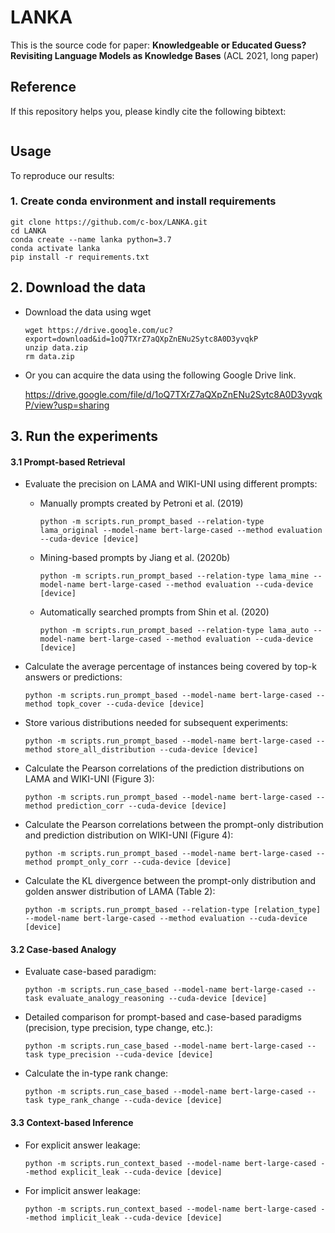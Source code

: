 # LANKA

This is the source code for paper: **Knowledgeable or Educated Guess? Revisiting Language Models as Knowledge Bases** (ACL 2021, long paper)

## Reference

If this repository helps you, please kindly cite the following bibtext:

```

```

## Usage

To reproduce our results:

### 1. Create conda environment and install requirements

```shell
git clone https://github.com/c-box/LANKA.git
cd LANKA
conda create --name lanka python=3.7
conda activate lanka
pip install -r requirements.txt
```

## 2. Download the data

* Download the data using wget

  ```shell
  wget https://drive.google.com/uc?export=download&id=1oQ7TXrZ7aQXpZnENu2Sytc8A0D3yvqkP
  unzip data.zip
  rm data.zip
  ```

* Or you can acquire the data using the following Google Drive link.

  https://drive.google.com/file/d/1oQ7TXrZ7aQXpZnENu2Sytc8A0D3yvqkP/view?usp=sharing

## 3. Run the experiments

#### 3.1 Prompt-based Retrieval

* Evaluate the precision on LAMA and WIKI-UNI using different prompts:

  * Manually prompts created by Petroni et al. (2019)

    ```shell
    python -m scripts.run_prompt_based --relation-type lama_original --model-name bert-large-cased --method evaluation --cuda-device [device]
    ```

  * Mining-based prompts by Jiang et al. (2020b)

    ```shell
    python -m scripts.run_prompt_based --relation-type lama_mine --model-name bert-large-cased --method evaluation --cuda-device [device]
    ```

  * Automatically searched prompts from Shin et al. (2020)

    ```shell
    python -m scripts.run_prompt_based --relation-type lama_auto --model-name bert-large-cased --method evaluation --cuda-device [device]
    ```

* Calculate the average percentage of instances being covered by top-k answers or predictions:

  ```shell
  python -m scripts.run_prompt_based --model-name bert-large-cased --method topk_cover --cuda-device [device]
  ```

* Store various distributions needed for subsequent experiments:

  ```shell
  python -m scripts.run_prompt_based --model-name bert-large-cased --method store_all_distribution --cuda-device [device]
  ```

* Calculate the Pearson correlations of the prediction distributions on LAMA and WIKI-UNI (Figure 3):

  ```shell
  python -m scripts.run_prompt_based --model-name bert-large-cased --method prediction_corr --cuda-device [device]
  ```

* Calculate the Pearson correlations between the prompt-only distribution and prediction distribution on WIKI-UNI (Figure 4):

  ```shell
  python -m scripts.run_prompt_based --model-name bert-large-cased --method prompt_only_corr --cuda-device [device]
  ```

* Calculate the KL divergence between the prompt-only distribution and golden answer distribution of LAMA (Table 2):

  ```shell
  python -m scripts.run_prompt_based --relation-type [relation_type] --model-name bert-large-cased --method evaluation --cuda-device [device]
  ```

#### 3.2 Case-based Analogy

* Evaluate case-based paradigm:

  ```shell
  python -m scripts.run_case_based --model-name bert-large-cased --task evaluate_analogy_reasoning --cuda-device [device]
  ```

* Detailed comparison for prompt-based and case-based  paradigms (precision, type precision, type change, etc.):

  ```shell
  python -m scripts.run_case_based --model-name bert-large-cased --task type_precision --cuda-device [device]
  ```

* Calculate the in-type rank change:

  ```shell
  python -m scripts.run_case_based --model-name bert-large-cased --task type_rank_change --cuda-device [device]
  ```

#### 3.3 Context-based Inference

* For explicit answer leakage:

  ```shell
  python -m scripts.run_context_based --model-name bert-large-cased --method explicit_leak --cuda-device [device]
  ```

* For implicit answer leakage:

  ```shell
  python -m scripts.run_context_based --model-name bert-large-cased --method implicit_leak --cuda-device [device]
  ```
